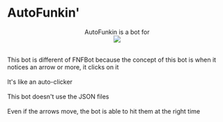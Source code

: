 <h1>AutoFunkin'</h1>
<p align="center">
  AutoFunkin is a bot for<br>
  <img src="https://static.wikia.nocookie.net/logopedia/images/a/a2/FNF_animated_logo.gif/revision/latest/scale-to-width-down/250?cb=20210412015112"><br><br><p/>
This bot is different of FNFBot because the concept of this bot is when it notices an arrow or more, it clicks on it<br><br>
It's like an auto-clicker<br><br>
This bot doesn't use the JSON files<br><br>
Even if the arrows move, the bot is able to hit them at the right time<br><br>
